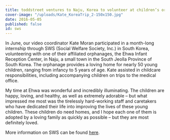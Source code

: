 ```yaml
---
title: toddstreet ventures to Naju, Korea to volunteer at children’s orphanage
cover-image: "/uploads/Kate_KoreaTrip_2-150x150.jpg"
date: 2016-05-05
published: false
id: sws
---
```


In June, our video coordinator Kate Moran participated in a month-long internship through SWS (Social Welfare Society, Inc.) in South Korea, volunteering with one of their affiliated orphanages, the Ehwa Infant Reception Center, in Naju, a small town in the South Jeolla Province of South Korea. The orphanage provides a loving home for nearly 50 young children, ranging from infancy to 5 years of age. Kate assisted in childcare responsibilities, including accompanying children on trips to the medical office.

My time at Ehwa was wonderful and incredibly illuminating. The children are happy, loving, and healthy, as well as extremely adorable – but what impressed me most was the tirelessly hard-working staff and caretakers who have dedicated their life into improving the lives of these young children. These children do need homes, and I hope each one of them is adopted by a loving family as quickly as possible – but they are most definitely loved.

More information on SWS can be found [here](http://www.sws.or.kr/sub_main_en/main/main.html).
